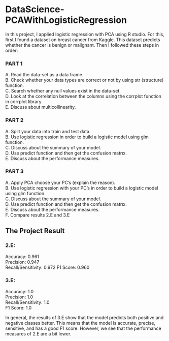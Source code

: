 # DataScience-PCAWithLogisticRegression
In this project, I applied logistic regression with PCA using R studio. For this, first I found a dataset on breast cancer from Kaggle. This dataset predicts whether the cancer is benign or malignant. Then I followed these steps in order:<br>
### PART 1<br>
A. Read the data-set as a data frame.<br>
B. Check whether your data types are correct or not by using str (structure) function.<br>
C. Search whether any null values exist in the data-set.<br>
D. Look at the correlation between the columns using the corrplot function in corrplot library<br>
E. Discuss about multicollinearity.<br>
### PART 2<br>
A. Split your data into train and test data.<br>
B. Use logistic regression in order to build a logistic model using glm function.<br>
C. Discuss about the summary of your model.<br>
D. Use predict function and then get the confusion matrıx.<br>
E. Discuss about the performance measures.<br>
### PART 3<br>
A. Apply PCA choose your PC’s (explain the reason).<br>
B. Use logistic regression with your PC’s in order to build a logistic model using glm function.<br>
C. Discuss about the summary of your model.<br>
D. Use predict function and then get the confusion matrıx.<br>
E. Discuss about the performance measures.<br>
F. Compare results 2.E and 3.E<br>

## The Project Result
### 2.E:<br>
Accuracy: 0.961<br>
Precision: 0.947<br>
Recall/Sensitivity: 0.972 F1 Score: 0.960<br>


### 3.E:<br>
Accuracy: 1.0<br>
Precision: 1.0<br>
Recall/Sensitivity: 1.0<br>
F1 Score: 1.0<br>

In general, the results of 3.E show that the model predicts both positive and negative classes better. This means that the model is accurate, precise, sensitive, and has a good F1 score. However, we see that the performance measures of 2.E are a bit lower.
